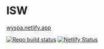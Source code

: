 # ISW

[wyspa.netlify.app](https://wyspa.netlify.app/)

[![Repo build status](https://github.com/fmal/wyspa-www/workflows/CI-CD/badge.svg)](https://github.com/fmal/wyspa-www/actions)
[![Netlify Status](https://api.netlify.com/api/v1/badges/56e09c79-7227-441a-889b-36f27d346498/deploy-status)](https://app.netlify.com/sites/wyspa/deploys)
